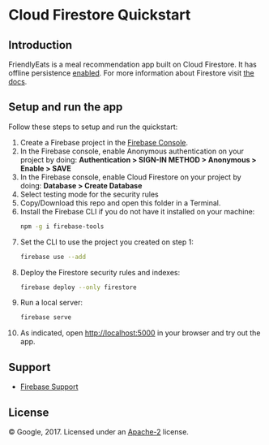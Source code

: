 # Cloud Firestore Quickstart

## Introduction

FriendlyEats is a meal recommendation app built on Cloud Firestore. It has offline persistence [enabled](https://github.com/firebase/quickstart-js/blob/a4919505778ae280613662b5e0c64a0127a9d4c9/firestore/scripts/FriendlyEats.js#L33).
For more information about Firestore visit [the docs][firestore-docs].

[firestore-docs]: https://firebase.google.com/docs/firestore/

## Setup and run the app

Follow these steps to setup and run the quickstart:

 1. Create a Firebase project in the [Firebase Console](https://console.firebase.google.com).
 1. In the Firebase console, enable Anonymous authentication on your project by doing: **Authentication > SIGN-IN METHOD > Anonymous > Enable > SAVE**
 1. In the Firebase console, enable Cloud Firestore on your project by doing: **Database > Create Database**
 1. Select testing mode for the security rules
 1. Copy/Download this repo and open this folder in a Terminal.
 1. Install the Firebase CLI if you do not have it installed on your machine:
    ```bash
    npm -g i firebase-tools
    ```
 1. Set the CLI to use the project you created on step 1:
    ```bash
    firebase use --add
    ```
 1. Deploy the Firestore security rules and indexes:
    ```bash
    firebase deploy --only firestore
    ```
 1. Run a local server:
    ```bash
    firebase serve
    ```
 1. As indicated, open [http://localhost:5000](http://localhost:5000) in your browser and try out the app.
 
## Support

- [Firebase Support](https://firebase.google.com/support/)

## License

© Google, 2017. Licensed under an [Apache-2](../LICENSE) license.
